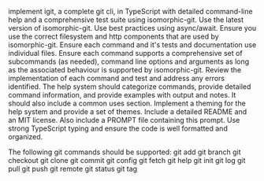 implement igit, a complete git cli, in TypeScript with detailed command-line help and a comprehensive test suite using isomorphic-git. Use the latest version of isomorphic-git. Use best practices using async/await. Ensure you use the correct filesystem and http components that are used by isomorphic-git. Ensure each command and it's tests and documentation use individual files. Ensure each command supports a comprehensive set of subcommands (as needed), command line options and arguments as long as the associated behaviour is supported by isomorphic-git. Review the implementation of each command and test and address any errors identified. The help system should categorize commands, provide detailed command information, and provide examples with output and notes. It should also include a common uses section. Implement a theming for the help system and provide a set of themes. Include a detailed README and an MIT license. Also include a PROMPT file containing this prompt. Use strong TypeScript typing and ensure the code is well formatted and organized.

The following git commands should be supported:
git add
git branch
git checkout
git clone
git commit
git config
git fetch
git help
git init
git log
git pull
git push
git remote
git status
git tag